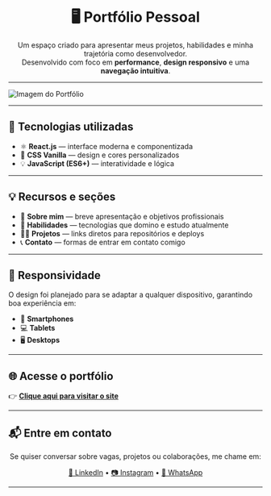 <h1 align="center"> 🖥️ Portfólio Pessoal </h1>

<p align="center">
Um espaço criado para apresentar meus projetos, habilidades e minha trajetória como desenvolvedor.<br/>
Desenvolvido com foco em <strong>performance</strong>, <strong>design responsivo</strong> e uma <strong>navegação intuitiva</strong>.
</p>

---

<img src="./public/Portfólio Pessoal.png" alt="Imagem do Portfólio"/>

---

## 🚀 Tecnologias utilizadas

- ⚛️ **React.js** — interface moderna e componentizada  
- 🎨 **CSS Vanilla** — design e cores personalizados  
- 💡 **JavaScript (ES6+)** — interatividade e lógica  

---

## 💡 Recursos e seções

- 📖 **Sobre mim** — breve apresentação e objetivos profissionais  
- 🧠 **Habilidades** — tecnologias que domino e estudo atualmente  
- 🧑‍💻 **Projetos** — links diretos para repositórios e deploys  
- 📞 **Contato** — formas de entrar em contato comigo  

---

## 📱 Responsividade

O design foi planejado para se adaptar a qualquer dispositivo, garantindo boa experiência em:

- 📱 **Smartphones**  
- 💻 **Tablets**  
- 🖥️ **Desktops**

---

## 🌐 Acesse o portfólio

👉 <a href="https://portfolio-pessoal-six.vercel.app/" target="_blank"><strong>Clique aqui para visitar o site</strong></a>

---

## 📬 Entre em contato

<p align="center">
  Se quiser conversar sobre vagas, projetos ou colaborações, me chame em:
</p>

<p align="center">
  <a href="https://www.linkedin.com/in/davipereira-dev" target="_blank">💼 LinkedIn</a> •
  <a href="https://www.instagram.com/davi_mrp2" target="_blank">📷 Instagram</a> •
  <a href="https://wa.me/5577991718244?text=Olá,+gostaria+de+saber+mais+sobre+o+seu+trabalho!" target="_blank">💬 WhatsApp</a>
</p>

---